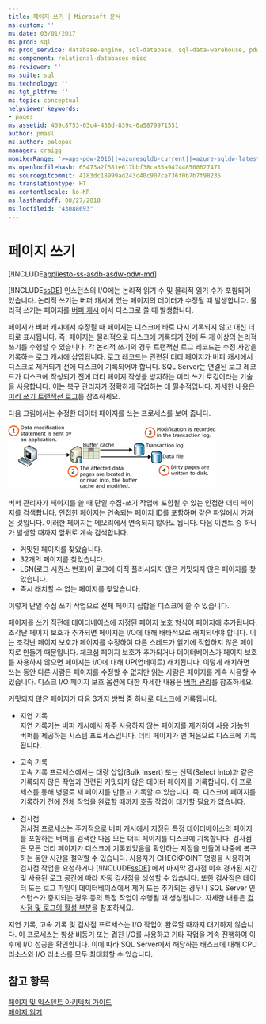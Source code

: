 ```yaml
---
title: 페이지 쓰기 | Microsoft 문서
ms.custom: ''
ms.date: 03/01/2017
ms.prod: sql
ms.prod_service: database-engine, sql-database, sql-data-warehouse, pdw
ms.component: relational-databases-misc
ms.reviewer: ''
ms.suite: sql
ms.technology: ''
ms.tgt_pltfrm: ''
ms.topic: conceptual
helpviewer_keywords:
- pages
ms.assetid: 409c8753-03c4-436d-839c-6a5879971551
author: pmasl
ms.author: pelopes
manager: craigg
monikerRange: '>=aps-pdw-2016||=azuresqldb-current||=azure-sqldw-latest||>=sql-server-2016||=sqlallproducts-allversions||>=sql-server-linux-2017||=azuresqldb-mi-current'
ms.openlocfilehash: 65473a2f581e617bbf38ca35a947448500627471
ms.sourcegitcommit: 4183dc18999ad243c40c907ce736f0b7b7f98235
ms.translationtype: HT
ms.contentlocale: ko-KR
ms.lasthandoff: 08/27/2018
ms.locfileid: "43088693"
---
```

# <a name="writing-pages"></a>페이지 쓰기
[!INCLUDE[appliesto-ss-asdb-asdw-pdw-md](../includes/appliesto-ss-asdb-asdw-pdw-md.md)]

[!INCLUDE[ssDE](../includes/ssde-md.md)] 인스턴스의 I/O에는 논리적 읽기 수 및 물리적 읽기 수가 포함되어 있습니다. 논리적 쓰기는 버퍼 캐시에 있는 페이지의 데이터가 수정될 때 발생합니다. 물리적 쓰기는 페이지를 [버퍼 캐시](../relational-databases/memory-management-architecture-guide.md) 에서 디스크로 쓸 때 발생합니다.

페이지가 버퍼 캐시에서 수정될 때 페이지는 디스크에 바로 다시 기록되지 않고 대신 더티로 표시됩니다. 즉, 페이지는 물리적으로 디스크에 기록되기 전에 두 개 이상의 논리적 쓰기를 수행할 수 있습니다. 각 논리적 쓰기의 경우 트랜잭션 로그 레코드는 수정 사항을 기록하는 로그 캐시에 삽입됩니다. 로그 레코드는 관련된 더티 페이지가 버퍼 캐시에서 디스크로 제거되기 전에 디스크에 기록되어야 합니다. SQL Server는 연결된 로그 레코드가 디스크에 작성되기 전에 더티 페이지 작성을 방지하는 미리 쓰기 로깅이라는 기술을 사용합니다. 이는 복구 관리자가 정확하게 작업하는 데 필수적입니다. 자세한 내용은 [미리 쓰기 트랜잭션 로그](../relational-databases/sql-server-transaction-log-architecture-and-management-guide.md)를 참조하세요.

다음 그림에서는 수정한 데이터 페이지를 쓰는 프로세스를 보여 줍니다.

![Writing_Pages](../relational-databases/media/writing-pages.gif)

버퍼 관리자가 페이지를 쓸 때 단일 수집-쓰기 작업에 포함될 수 있는 인접한 더티 페이지를 검색합니다. 인접한 페이지는 연속되는 페이지 ID를 포함하며 같은 파일에서 가져온 것입니다. 이러한 페이지는 메모리에서 연속되지 않아도 됩니다. 다음 이벤트 중 하나가 발생할 때까지 앞뒤로 계속 검색합니다.

 * 커밋된 페이지를 찾았습니다.
 * 32개의 페이지를 찾았습니다.
 * LSN(로그 시퀀스 번호)이 로그에 아직 플러시되지 않은 커밋되지 않은 페이지를 찾았습니다.
 * 즉시 래치할 수 없는 페이지를 찾았습니다.

이렇게 단일 수집 쓰기 작업으로 전체 페이지 집합을 디스크에 쓸 수 있습니다. 

페이지를 쓰기 직전에 데이터베이스에 지정된 페이지 보호 형식이 페이지에 추가됩니다. 조각난 페이지 보호가 추가되면 페이지는 I/O에 대해 배타적으로 래치되어야 합니다. 이는 조각난 페이지 보호가 페이지를 수정하여 다른 스레드가 읽기에 적합하지 않은 페이지로 만들기 때문입니다. 체크섬 페이지 보호가 추가되거나 데이터베이스가 페이지 보호를 사용하지 않으면 페이지는 I/O에 대해 UP(업데이트) 래치됩니다. 이렇게 래치하면 쓰는 동안 다른 사람은 페이지를 수정할 수 없지만 읽는 사람은 페이지를 계속 사용할 수 있습니다. 디스크 I/O 페이지 보호 옵션에 대한 자세한 내용은 [버퍼 관리](../relational-databases/memory-management-architecture-guide.md)를 참조하세요.

커밋되지 않은 페이지가 다음 3가지 방법 중 하나로 디스크에 기록됩니다. 

* 지연 기록   
 지연 기록기는 버퍼 캐시에서 자주 사용하지 않는 페이지를 제거하여 사용 가능한 버퍼를 제공하는 시스템 프로세스입니다. 더티 페이지가 맨 처음으로 디스크에 기록됩니다. 

* 고속 기록   
 고속 기록 프로세스에서는 대량 삽입(Bulk Insert) 또는 선택(Select Into)과 같은 기록되지 않은 작업과 관련된 커밋되지 않은 데이터 페이지를 기록합니다. 이 프로세스를 통해 병렬로 새 페이지를 만들고 기록할 수 있습니다. 즉, 디스크에 페이지를 기록하기 전에 전체 작업을 완료할 때까지 호출 작업이 대기할 필요가 없습니다.

* 검사점   
 검사점 프로세스는 주기적으로 버퍼 캐시에서 지정된 특정 데이터베이스의 페이지를 포함하는 버퍼를 검색한 다음 모든 더티 페이지를 디스크에 기록합니다. 검사점은 모든 더티 페이지가 디스크에 기록되었음을 확인하는 지점을 만들어 나중에 복구하는 동안 시간을 절약할 수 있습니다. 사용자가 CHECKPOINT 명령을 사용하여 검사점 작업을 요청하거나 [!INCLUDE[ssDE](../includes/ssde-md.md)] 에서 마지막 검사점 이후 경과된 시간 및 사용된 로그 공간에 따라 자동 검사점을 생성할 수 있습니다. 또한 검사점은 데이터 또는 로그 파일이 데이터베이스에서 제거 또는 추가되는 경우나 SQL Server 인스턴스가 중지되는 경우 등의 특정 작업이 수행될 때 생성됩니다. 자세한 내용은 [검사점 및 로그의 활성 부분](../relational-databases/sql-server-transaction-log-architecture-and-management-guide.md)을 참조하세요.

지연 기록, 고속 기록 및 검사점 프로세스는 I/O 작업이 완료할 때까지 대기하지 않습니다. 이 프로세스는 항상 비동기 또는 겹친 I/O를 사용하고 기타 작업을 계속 진행하여 이후에 I/O 성공을 확인합니다. 이에 따라 SQL Server에서 해당하는 태스크에 대해 CPU 리소스와 I/O 리소스를 모두 최대화할 수 있습니다.

## <a name="see-also"></a>참고 항목
[페이지 및 익스텐트 아키텍처 가이드](../relational-databases/pages-and-extents-architecture-guide.md)   
 [페이지 읽기](../relational-databases/reading-pages.md)
